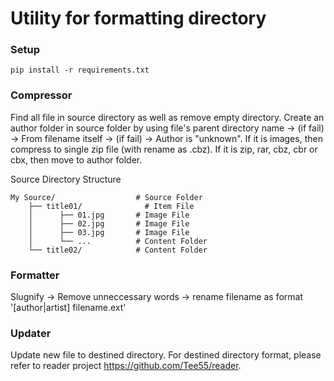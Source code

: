 # Utility for formatting directory

### Setup
```
pip install -r requirements.txt
```

### Compressor
Find all file in source directory as well as remove empty directory. Create an author folder in source folder by using file's parent directory name -> (if fail) -> From filename itself -> (if fail) -> Author is "unknown". If it is images, then compress to single zip file (with rename as .cbz). If it is zip, rar, cbz, cbr or cbx, then move to author folder.

Source Directory Structure
```
My Source/                  # Source Folder
    ├── title01/              # Item File
    │      ├── 01.jpg       # Image File
    │      ├── 02.jpg       # Image File
    │      ├── 03.jpg       # Image File
    │      └── ...          # Content Folder
    └── title02/            # Content Folder
```

### Formatter
Slugnify -> Remove unneccessary words -> rename filename as format '[author|artist] filename.ext'

### Updater
Update new file to destined directory. For destined directory format, please refer to reader project https://github.com/Tee55/reader.
